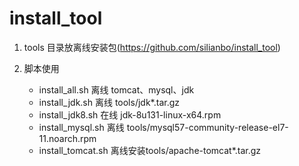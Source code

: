 # install_tool
1. tools 目录放离线安装包(https://github.com/silianbo/install_tool)

2. 脚本使用
   - install_all.sh  离线 tomcat、mysql、jdk
   - install_jdk.sh  离线 tools/jdk*.tar.gz
   - install_jdk8.sh 在线 jdk-8u131-linux-x64.rpm
   - install_mysql.sh 离线 tools/mysql57-community-release-el7-11.noarch.rpm
   - install_tomcat.sh 离线安装tools/apache-tomcat*.tar.gz
